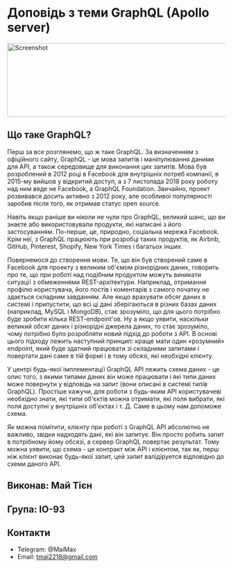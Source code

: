 # Доповідь з теми GraphQL (Apollo server)

<img src="https://s.dou.ua/storage-files/2_dM06QJE.png" width="652" height="170" alt="Screenshot">

## Що таке GraphQL?

Перш за все розглянемо, що ж таке GraphQL. За визначенням з офіційного сайту, GraphQL - це мова запитів і маніпулювання даними для API, а також середовище для виконання цих запитів. Мова був розроблений в 2012 році в Facebook для внутрішніх потреб компанії, в 2015-му вийшов у відкритий доступ, а з 7 листопада 2018 року роботу над ним веде не Facebook, а GraphQL Foundation. Звичайно, проект розвивався досить активно з 2012 року, але особливої ​​популярності заробив після того, як отримав статус open source.

Навіть якщо раніше ви ніколи не чули про GraphQL, великий шанс, що ви знаєте або використовували продукти, які написані з його застосуванням. По-перше, це, природно, соціальна мережа Facebook. Крім неї, з GraphQL працюють при розробці таких продуктів, як Airbnb, GitHub, Pinterest, Shopify, New York Times і багатьох інших.

Повернемося до створення мови. Те, що він був створений саме в Facebook для проекту з великим об'ємом різнорідних даних, говорить про те, що при роботі над подібним продуктом можуть виникати ситуації з обмеженнями REST-архітектури. Наприклад, отримання профілю користувача, його постів і коментарів з самого початку не здається складним завданням. Але якщо врахувати обсяг даних в системі і припустити, що всі ці дані зберігаються в різних базах даних (наприклад, MySQL і MongoDB), стає зрозуміло, що для цього потрібно буде зробити кілька REST-endpoint'ов. Ну а якщо уявити, наскільки великий обсяг даних і різнорідні джерела даних, то стає зрозуміло, чому потрібно було розробляти новий підхід до роботи з API. В основі цього підходу лежить наступний принцип: краще мати один «розумний» endpoint, який буде здатний працювати зі складними запитами і повертати дані саме в тій формі і в тому обсязі, які необхідні клієнту.

У центрі будь-якої імплементації GraphQL API лежить схема даних - це опис того, з якими типами даних він може працювати і які типи даних може повернути у відповідь на запит (вони описані в системі типів GraphQL). Простіше кажучи, для роботи з будь-яким API користувачеві необхідно знати, які типи об'єктів можна отримати, які поля вибрати, які поля доступні у внутрішніх об'єктах і т. Д. Саме в цьому нам допоможе схема.

Як можна помітити, клієнту при роботі з GraphQL API абсолютно не важливо, звідки надходять дані, які він запитує. Він просто робить запит в потрібному йому обсязі, а сервер GraphQL повертає результат. Тому можна уявити, що схема - це контракт між API і клієнтом, так як, перш ніж клієнт виконає будь-якої запит, цей запит валідіруется відповідно до схеми даного API.

## Виконав: Май Тієн
## Група: ІО-93
## Контакти
* Telegram: @MaiMax
* Email: tmai2218@gmail.com
